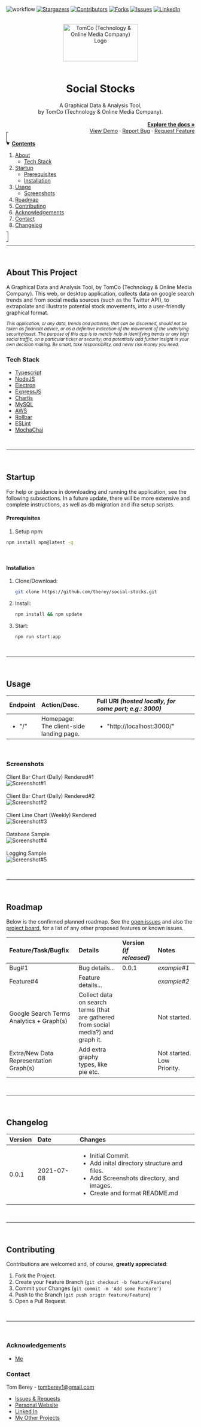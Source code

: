 <!--
*** Using markdown "reference style" links for readability.
*** Reference links are enclosed in brackets [ ] instead of parentheses ( ).
*** See the bottom of this document for the declaration of the reference variables.
*** https://www.markdownguide.org/basic-syntax/#reference-style-links
-->

<!-- PROJECT SHIELDS -->
![workflow](https://github.com/tberey/social-stocks/actions/workflows/codeql-analysis.yml/badge.svg)
[![Stargazers][stars-shield]][stars-url]
[![Contributors][contributors-shield]][contributors-url]
[![Forks][forks-shield]][forks-url]
[![Issues][issues-shield]][issues-url]
[![LinkedIn][linkedin-shield]][linkedin-url]



<!-- PROJECT LOGO -->
<br>
<div align="center">
  <a href="https://github.com/tberey/social-stocks">
    <img src="public/assets/logo.png" alt="TomCo (Technology & Online Media Company) Logo" width="200" height="100">
  </a><br><br>
  <div align="center"><h1>Social Stocks</h1>A Graphical Data & Analysis Tool,<br>by TomCo (Technology & Online Media Company).</div>
  <div align="right">
    <br>
    <a href="https://github.com/tberey/social-stocks#readme"><strong>Explore the docs »</strong></a>
    <br>
    <a href="#usage">View Demo</a>
    ·
    <a href="https://github.com/tberey/social-stocks/issues">Report Bug</a>
    ·
    <a href="https://github.com/tberey/social-stocks/issues">Request Feature</a>
  </div>
</div>



<!-- TABLE OF CONTENTS -->
<details open="open" style="padding:4px;display:inline;border-width:1px;border-style:solid;">
  <summary><b style="display: inline-block"><u>Contents</u></b></summary>
    <ol>
        <li>
        <a href="#about-this-project">About</a>
        <ul>
            <li><a href="#tech-stack">Tech Stack</a></li>
        </ul>
        </li>
        <li>
        <a href="#startup">Startup</a>
        <ul>
            <li><a href="#prerequisites">Prerequisites</a></li>
            <li><a href="#installation">Installation</a></li>
        </ul>
        </li>
        <li>
        <a href="#usage">Usage</a>
        <ul>
            <li><a href="#screenshots">Screenshots</a></li>
        </ul>
        </li>
        <li><a href="#roadmap">Roadmap</a></li>
        <li><a href="#contributing">Contributing</a></li>
        <li><a href="#acknowledgements">Acknowledgements</a></li>
        <li><a href="#contact">Contact</a></li>
        <li><a href="#changelog">Changelog</a></li>
    </ol>
</details><hr><br>



<!-- ABOUT THis PROJECT -->
## About This Project
A Graphical Data and Analysis Tool, by TomCo (Technology & Online Media Company). This web, or desktop application, collects data on google search trends and from social media sources (such as the Twitter API), to extrapolate and illustrate potential stock movements, into a user-friendly graphical format.

<sub><i>This application, or any data, trends and patterns, that can be discerned, should not be taken as financial advice, or as a definitive indication of the movement of the underlying security/asset. The purpose of this app is to merely help in identifying trends or any high social traffic, on a particular ticker or security; and potentially add further insight in your own decision making. Be smart, take responsibility, and never risk money you need.</i></sub>

### Tech Stack
* [Typescript](https://www.typescriptlang.org/)
* [NodeJS](https://nodejs.org/en/)
* [Electron](https://www.electronjs.org/)
* [ExpressJS](https://expressjs.com/)
* [Chartjs](https://www.chartjs.org/)
* [MySQL](https://www.mysql.com/)
* [AWS](https://aws.amazon.com/)
* [Rollbar](https://rollbar.com/)
* [ESLint](https://eslint.org/)
* [MochaChai](https://mochajs.org/)

<br><hr><br>



<!-- STARTUP -->
## Startup
For help or guidance in downloading and running the application, see the following subsections. In a future update, there will be more extensive and complete instructions, as well as db migration and ifra setup scripts.
<br>

#### Prerequisites
1. Setup npm:
  ```sh
  npm install npm@latest -g
  ```
<br>

#### Installation
1. Clone/Download:
   ```sh
   git clone https://github.com/tberey/social-stocks.git
   ```
2. Install:
   ```sh
   npm install && npm update
   ```
3. Start:
   ```sh
   npm run start:app
   ```

<br><hr><br>



<!-- USAGE EXAMPLES -->
## Usage

| Endpoint | Action/Desc. | Full URI <i>(hosted locally, for some port; e.g.: 3000)</i> |
|:---|:---|:---|
| <ul><li>"/"</li></ul> | Homepage:<br>The client-side landing page. | <ul><li>"http://localhost:3000/"</li></ul> |

<br>

### Screenshots
Client Bar Chart (Daily) Rendered#1<br>
![Screenshot#1](https://github.com/tberey/social-stocks/blob/development/screenshots/data-graph-screen1.png?raw=true)<br><br>
Client Bar Chart (Daily) Rendered#2<br>
![Screenshot#2](https://github.com/tberey/social-stocks/blob/development/screenshots/data-graph-screen2.png?raw=true)<br><br>
Client Line Chart (Weekly) Rendered<br>
![Screenshot#3](https://github.com/tberey/social-stocks/blob/development/screenshots/data-graph-screen3.png?raw=true)<br><br>
Database Sample<br>
![Screenshot#4](https://github.com/tberey/social-stocks/blob/development/screenshots/data-store-sample.png?raw=true)<br><br>
Logging Sample<br>
![Screenshot#5](https://github.com/tberey/social-stocks/blob/development/screenshots/local-logs-sample.png?raw=true)

<br><hr><br>



<!-- ROADMAP -->
## Roadmap
Below is the confirmed planned roadmap. See the [open issues](https://github.com/tberey/social-stocks/issues) and also the [project board](https://github.com/tberey/social-stocks/projects), for a list of any other proposed features or known issues.

| Feature/Task/Bugfix | Details | Version <i>(if released)</i> | Notes |
|:---|:---|:---|:---|
| Bug#1 | Bug details... | 0.0.1 | <i>example#1</i> |
| Feature#4 | Feature details... |   | <i>example#2</i> |
| Google Search Terms Analytics + Graph(s) | Collect data on search terms (that are gathered from social media?) and graph it. |   | Not started. |
| Extra/New Data Representation Graph(s) | Add extra graphy types, like pie etc. |   | Not started. Low Priority. |

<br><hr><br>



<!-- CHANGELOG -->
## Changelog

| Version | Date | Changes |
|:---|:---|:---|
| 0.0.1 | 2021-07-08 | <ul><li>Initial Commit.</li><li>Add inital directory structure and files.</li><li>Add Screenshots directory, and images.</li><li>Create and format README.md</li></ul> |

<br><hr><br>



<!-- CONTRIBUTING -->
## Contributing
Contributions are welcomed and, of course, **greatly appreciated**:

1. Fork the Project.
2. Create your Feature Branch (`git checkout -b feature/Feature`)
3. Commit your Changes (`git commit -m 'Add some Feature'`)
4. Push to the Branch (`git push origin feature/Feature`)
5. Open a Pull Request.

<br><hr><br>



<!-- ACKNOWLEDGEMENTS -->
### Acknowledgements

* [Me](https://tberey.github.io/)

<!-- CONTACT -->
### Contact

Tom Berey - tomberey1@gmail.com

* [Issues & Requests](https://github.com/tberey/social-stocks/issues)
* [Personal Website](https://tberey.github.io/)
* [Linked In](https://uk.linkedin.com/in/thomas-berey-2a1860129)
* [My Other Projects](https://github.com/tberey/)




<!-- MARKDOWN LINKS & IMAGES -->
<!-- https://www.markdownguide.org/basic-syntax/#reference-style-links -->
[stars-shield]: https://img.shields.io/github/stars/tberey/social-stocks.svg
[stars-url]: https://github.com/tberey/social-stocks/stargazers
[contributors-shield]: https://img.shields.io/github/contributors/tberey/social-stocks.svg
[contributors-url]: https://github.com/tberey/social-stocks/graphs/contributors
[forks-shield]: https://img.shields.io/github/forks/tberey/social-stocks.svg
[forks-url]: https://github.com/tberey/social-stocks/network/members
[issues-shield]: https://img.shields.io/github/issues/tberey/social-stocks.svg
[issues-url]: https://github.com/tberey/social-stocks/issues
[linkedin-shield]: https://img.shields.io/badge/-LinkedIn-black.svg?logo=linkedin&colorB=555
[linkedin-url]: https://uk.linkedin.com/in/thomas-berey-2a1860129
